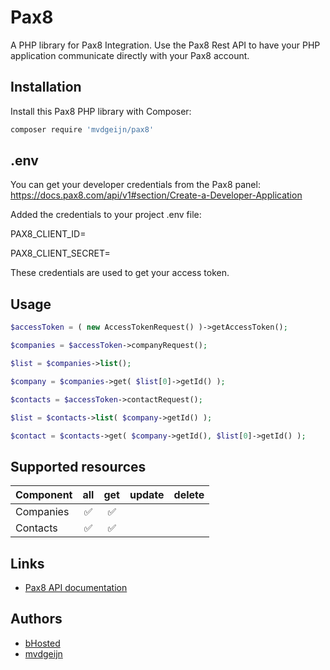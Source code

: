 # Pax8

A PHP library for Pax8 Integration.
Use the Pax8 Rest API to have your PHP application communicate directly with your Pax8 account.

## Installation

Install this Pax8 PHP library with Composer:

```bash
composer require 'mvdgeijn/pax8'
```

## .env

You can get your developer credentials from the Pax8 panel: https://docs.pax8.com/api/v1#section/Create-a-Developer-Application

Added the credentials to your project .env file:

PAX8_CLIENT_ID=<your client id>

PAX8_CLIENT_SECRET=<your client secret>

These credentials are used to get your access token.

## Usage

```php
$accessToken = ( new AccessTokenRequest() )->getAccessToken();

$companies = $accessToken->companyRequest();

$list = $companies->list();

$company = $companies->get( $list[0]->getId() );

$contacts = $accessToken->contactRequest();

$list = $contacts->list( $company->getId() );

$contact = $contacts->get( $company->getId(), $list[0]->getId() );
```

## Supported resources

| Component |        all         |        get         | update | delete |
|-----------|:------------------:|:------------------:|:------:|:------:|
| Companies | :white_check_mark: | :white_check_mark: |        |        |
| Contacts  | :white_check_mark: | :white_check_mark: |        |        |


## Links

* [Pax8 API documentation](https://docs.pax8.com/api/v1)

## Authors

* [bHosted](https://www.bhosted.nl/)
* [mvdgeijn](https://www.vdgeijn.com/)
